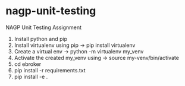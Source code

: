 # nagp-unit-testing
NAGP Unit Testing Assignment

1. Install python and pip
2. Install virtualenv using pip  -> pip install virtualenv
3. Create a virtual env -> python -m virtualenv my_venv
4. Activate the created my_venv using -> source my-venv/bin/activate
5. cd ebroker
6. pip install -r requirements.txt
7. pip install -e .

